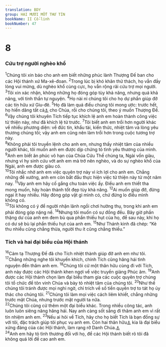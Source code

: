 ```yaml
---
translation: BDY
group: HAI MƯƠI MỐT THƯ TÍN
bookName: II Cổ-linh 
bookNumber: 47
---
```


<div class="title"><h1>8</h1><h3>Cứu trợ người nghèo khổ</h3></div>
<span class="verse 2co_8_1"><sup>1</sup>Chúng tôi xin báo cho anh em biết những phúc lành Thượng Đế ban cho các Hội thánh xứ Ma-xê-đoan. </span>
<span class="verse 2co_8_2"><sup>2</sup>Trong lúc bị khó khăn thử thách, họ vẫn đầy lòng vui mừng, dù nghèo khổ cùng cực, họ vẫn rộng rãi cứu trợ mọi người.<br/></span>
<span class="verse 2co_8_3"><sup>3</sup>Tôi xin xác nhận, không những họ đóng góp tùy khả năng, nhưng quá khả năng, với tinh thần tự nguyện. </span>
<span class="verse 2co_8_4"><sup>4</sup>Họ nài nỉ chúng tôi cho họ dự phần giúp đỡ các tín hữu xứ Giu-đê. </span>
<span class="verse 2co_8_5"><sup>5</sup>Họ đã làm quá điều chúng tôi mong ước: trước hết, họ hiến dâng tất cả<a href="#" data-toggle="tooltip" data-placement="bottom" title="Nt chính mình">⚓</a> cho Chúa, rồi cho chúng tôi, theo ý muốn Thượng Đế.<br/></span>
<span class="verse 2co_8_6"><sup>6</sup>Vậy chúng tôi khuyên Tích tiếp tục khích lệ anh em hoàn thành công việc từ thiện này, như đã khích lệ từ trước. </span>
<span class="verse 2co_8_7"><sup>7</sup>Tôi biết anh em trổi hơn người khác về nhiều phương diện: về đức tin, khẩu tài, kiến thức, nhiệt tâm và lòng yêu thương chúng tôi; vậy anh em cũng nên làm trổi hơn trong cuộc tương trợ này.<br/></span>
<span class="verse 2co_8_8"><sup>8</sup>Không phải tôi truyền lệnh cho anh em, nhưng thấy nhiệt tâm của nhiều người khác, tôi muốn anh em được dịp chứng tỏ tình yêu thương của mình.<br/></span>
<span class="verse 2co_8_9"><sup>9</sup>Anh em biết ân phúc vô hạn của Chúa Cứu Thế chúng ta, Ngài vốn giàu, nhưng vì hy sinh cứu vớt anh em mà trở nên nghèo, và do sự nghèo khổ của Ngài, anh em được giàu có.<br/></span>
<span class="verse 2co_8_10"><sup>10</sup>Tôi nhắc nhở anh em việc quyên trợ này vì ích lợi cho anh em. Chẳng những đề xướng, anh em còn bắt đầu thực hiện việc từ thiện này từ một năm nay. </span>
<span class="verse 2co_8_11"><sup>11</sup>Vậy anh em hãy cố gắng chu toàn việc ấy. Điều anh em thiết tha mong muốn, hãy hoàn thành tốt đẹp tùy khả năng. </span>
<span class="verse 2co_8_12"><sup>12</sup>Ai muốn giúp đỡ, đừng ngại ít hay nhiều. Hãy đóng góp vật gì mình có, chứ đừng lo điều mình không có.<br/></span>
<span class="verse 2co_8_13"><sup>13</sup>Tôi không có ý để người nhận lãnh ngồi chơi hưởng thụ, trong khi anh em phải đóng góp nặng nề. </span>
<span class="verse 2co_8_14"><sup>14</sup>Nhưng tôi muốn có sự đồng đều. Bây giờ phần thặng dư của anh em đem bù qua phần thiếu hụt của họ, để sau này, khi họ có dư sẽ bù lại phần thiếu hụt của anh em. </span>
<span class="verse 2co_8_15"><sup>15</sup>Như Thánh kinh đã chép: “Kẻ thu nhiều cũng chẳng thừa, người thu ít cũng chẳng thiếu.”</span>
<div class="title"><h3>Tích và hai đại biểu của Hội thánh</h3></div>
<span class="verse 2co_8_16"><sup>16</sup>Cảm tạ Thượng Đế đã cho Tích nhiệt thành giúp đỡ anh em như tôi. </span>
<span class="verse 2co_8_17"><sup>17</sup>Chẳng những nghe tôi khuyến khích, chính Tích cũng hăng hái tình nguyện đến thăm anh em. </span>
<span class="verse 2co_8_18"><sup>18</sup>Chúng tôi cử một thân hữu cùng đi với Tích, anh này được các Hội thánh khen ngợi về việc truyền giảng Phúc âm. </span>
<span class="verse 2co_8_19"><sup>19</sup>Anh được các Hội thánh chọn làm đại biểu tham gia các cuộc quyên trợ chúng tôi tổ chức để tôn vinh Chúa và bày tỏ nhiệt tâm của chúng tôi. </span>
<span class="verse 2co_8_20"><sup>20</sup>Như thế chúng tôi tránh được mọi nghi ngờ, chỉ trích về số tiền quyên trợ to tát họ ủy thác cho chúng tôi. </span>
<span class="verse 2co_8_21"><sup>21</sup>Chúng tôi làm mọi việc cách liêm khiết, chẳng những trước mặt Chúa, nhưng trước mặt người ta nữa.<br/></span>
<span class="verse 2co_8_22"><sup>22</sup>Chúng tôi cũng cử thêm một đại biểu khác. Trong nhiều công tác, anh luôn luôn siêng năng hăng hái. Nay anh càng sốt sắng đi thăm anh em vì rất tín nhiệm anh em. </span>
<span class="verse 2co_8_23"><sup>23</sup>Nếu ai hỏi về Tích, hãy cho họ biết Tích là bạn đồng sự với tôi, đặc trách giúp tôi phục vụ anh em. Còn hai thân hữu<a href="#" data-toggle="tooltip" data-placement="bottom" title="Nt anh em">⚓</a> kia là đại biểu xứng đáng của các Hội thánh, làm rạng rỡ Danh Chúa.<a href="#" data-toggle="tooltip" data-placement="bottom" title="Nt là vinh quang của Chúa Cứu Thế">⚓</a><br/></span>
<span class="verse 2co_8_24"><sup>24</sup>Anh em hãy tỏ tình thương đối với họ, để các Hội thánh biết rõ tôi đã không quá lời đề cao anh em.</span>
